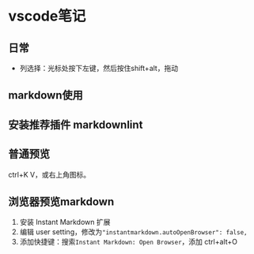 # vscode笔记

## 日常

- 列选择：光标处按下左键，然后按住shift+alt，拖动

## markdown使用

## 安装推荐插件 markdownlint

## 普通预览

ctrl+K V，或右上角图标。

## 浏览器预览markdown

1. 安装 Instant Markdown 扩展
2. 编辑 user setting，修改为`"instantmarkdown.autoOpenBrowser": false,`
3. 添加快捷键：搜索`Instant Markdown: Open Browser`，添加 ctrl+alt+O
